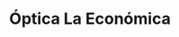 ---
title: "Óptica La Económica"
url: /santa-cruz-de-la-sierra/optica-la-economica/
shop: Optiker
---
